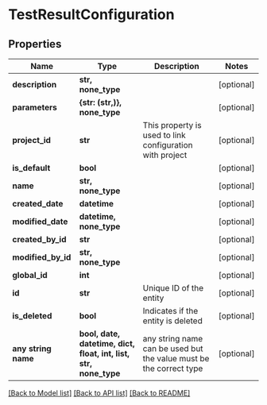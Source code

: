 # TestResultConfiguration


## Properties
Name | Type | Description | Notes
------------ | ------------- | ------------- | -------------
**description** | **str, none_type** |  | [optional] 
**parameters** | **{str: (str,)}, none_type** |  | [optional] 
**project_id** | **str** | This property is used to link configuration with project | [optional] 
**is_default** | **bool** |  | [optional] 
**name** | **str, none_type** |  | [optional] 
**created_date** | **datetime** |  | [optional] 
**modified_date** | **datetime, none_type** |  | [optional] 
**created_by_id** | **str** |  | [optional] 
**modified_by_id** | **str, none_type** |  | [optional] 
**global_id** | **int** |  | [optional] 
**id** | **str** | Unique ID of the entity | [optional] 
**is_deleted** | **bool** | Indicates if the entity is deleted | [optional] 
**any string name** | **bool, date, datetime, dict, float, int, list, str, none_type** | any string name can be used but the value must be the correct type | [optional]

[[Back to Model list]](../README.md#documentation-for-models) [[Back to API list]](../README.md#documentation-for-api-endpoints) [[Back to README]](../README.md)


